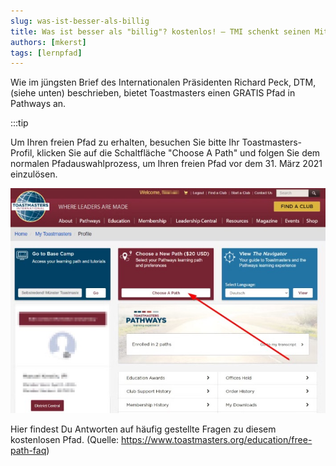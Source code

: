 ```yaml
---
slug: was-ist-besser-als-billig
title: Was ist besser als "billig"? kostenlos! — TMI schenkt seinen Mitgliedern einen kostenlosen Lernpfad
authors: [mkerst]
tags: [lernpfad]
---
```


Wie im jüngsten Brief des Internationalen Präsidenten Richard Peck, DTM, (siehe unten) beschrieben, bietet Toastmasters einen GRATIS Pfad in Pathways an.

<!--truncate-->

:::tip

Um Ihren freien Pfad zu erhalten, besuchen Sie bitte Ihr Toastmasters-Profil, klicken Sie auf die Schaltfläche "Choose A Path" und folgen Sie dem normalen Pfadauswahlprozess, um Ihren freien Pfad vor dem 31. März 2021 einzulösen.

![Kostenloser Lernpfad](./2021-03-31.jpg)

Hier findest Du Antworten auf häufig gestellte Fragen zu diesem kostenlosen Pfad. (Quelle: https://www.toastmasters.org/education/free-path-faq)
